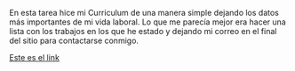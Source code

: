 En esta tarea hice mi Curriculum de una manera simple dejando los datos más importantes de mi vida laboral. Lo que me parecía mejor era hacer una lista con los trabajos en los que he estado y dejando mi correo en el final del sitio para contactarse conmigo. 

<a href="C:\Users\mlaci\OneDrive\Documentos\GitHub\starter\Tareas\Tarea_05\index.html">Este es el link</a>